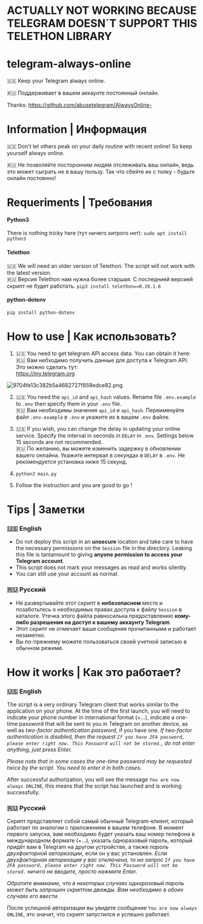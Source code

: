 # **ACTUALLY NOT WORKING BECAUSE TELEGRAM DOESN`T SUPPORT THIS TELETHON LIBRARY**
# telegram-always-online

  

🇺🇸 Keep your Telegram always online.

🇷🇺 Поддерживает в вашем аккаунте постоянный онлайн.

Thanks: https://github.com/abusetelegram/AlwaysOnline-

  

# Information | Информация

🇺🇸 Don't let others peak on your daily routine with recent online! So keep yourself always online.

🇷🇺 Не позволяйте посторонним людям отслеживать ваш онлайн, ведь это может сыграть не в вашу пользу. Так что сбейте их с толку - будьте онлайн постоянно!

  

# Requeriments | Требования

  
#### Python3
There is nothing tricky here (тут ничего хитрого нет):
`sudo apt install python3`
#### Telethon
🇺🇸 We will need an older version of Telethon. The script will not work with the latest version.  
🇷🇺 Версия Telethon нам нужна более старшая. С последнией версией скрипт не будет работать.
`pip3 install telethon==0.19.1.6`
#### python-dotenv
`pip install python-dotenv `

  

# How to use | Как использовать?

  

 1. 🇺🇸 You need to get telegram API access data. You can obtain it here:  
    🇷🇺 Вам небходимо получить данные для доступа к Telegram API. Это можно сделать тут:  
    https://my.telegram.org  

![9704fe13c382b5a4682727f859edce82.png](https://imgtr.ee/images/2024/01/11/9704fe13c382b5a4682727f859edce82.png)

 2. 🇺🇸 You need the `api_id` and `api_hash` values. Rename file `.env.example` to `.env` then specify them in your `.env` file.  
 🇷🇺 Вам необходимы значения `api_id` и `api_hash`. Переименуйте файл `.env.example`  в `.env` и укажите их в вашем `.env` файле.

 3. 🇺🇸 If you wish, you can change the delay in updating your online service. Specify the interval in seconds in `DELAY` in `.env`. Settings below 15 seconds are not recommended.  
 🇷🇺 По желанию, вы можете изменить задержку в обновлении вашего онлайна. Укажите интервал в секундах в `DELAY` в `.env`. Не рекомендуется установка ниже 15 секунд.

 4.  `python3 main.py`

 5. Follow the instruction and you are good to go !

  

# Tips | Заметки

### 🇺🇸 English
- Do not deploy this script in an **unsecure** location and take care to have the necessary permissions on the `Session` file in the directory. Leaking this file is tantamount to giving **anyone permission to access your Telegram account**.
- This script does not mark your messages as read and works silently.
- You can still use your account as normal.

### 🇷🇺 Русский
 - Не развертывайте этот скрипт в **небезопасном** месте и позаботьтесь о необходимых правах доступа к файлу `Session` в каталоге. Утечка этого файла  равносильна предоставлению **кому-либо разрешения на доступ к вашему аккаунту Telegram**.
 - Этот скрипт не отмечает ваши сообщения прочитанными и работает незаметно.
- Вы по-прежнему можете пользоваться своей учетной записью в обычном режиме.


  

# How it works | Как это работает?
### 🇺🇸 English
The script is a very ordinary Telegram client that works similar to the application on your phone.
At the time of the first launch, you will need to indicate your phone number in international format (+...), indicate a one-time password that will be sent to you in Telegram on another device, as well as *two-factor authentication password*, if you have one. *If two-factor authentication is disabled, then the request `If you have 2FA password, please enter right now. This Password will not be stored.`, do not enter anything, just press Enter.*

*Please note that in some cases the one-time password may be requested twice by the script. You need to enter it in both cases.*

After successful authorization, you will see the message `You are now always ONLINE`, this means that the script has launched and is working successfully.

### 🇷🇺 Русский
Скрипт представляет собой самый обычный Telegram-клиент, который работает по аналогии с приложением в вашем телефоне.
В момент первого запуска, вам необходимо будет указать ваш номер телефона в международном формате (+...), указать одноразовый пароль, который придёт вам в Telegram на другом устройстве, а также *пароль двухфакторной авторизации*, если он у вас установлен. *Если двухфакторная авторизация у вас отключена, то на запрос `If you have 2FA password, please enter right now. This Password will not be stored.` ничего не вводите, просто нажмите Enter.*

*Обратите внимание, что в некоторых случаях одноразовый пароль может быть запрошен скриптом дважды. Вам необходимо в обоих случаях его ввести.*

После успешной авторизации вы увидете сообщение `You are now always ONLINE`, это значит, что скрипт запустился и успешно работает.
